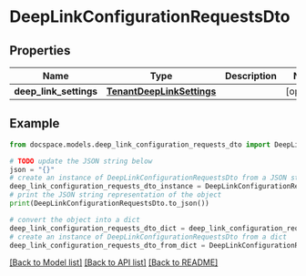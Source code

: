 # DeepLinkConfigurationRequestsDto


## Properties

Name | Type | Description | Notes
------------ | ------------- | ------------- | -------------
**deep_link_settings** | [**TenantDeepLinkSettings**](TenantDeepLinkSettings.md) |  | [optional] 

## Example

```python
from docspace.models.deep_link_configuration_requests_dto import DeepLinkConfigurationRequestsDto

# TODO update the JSON string below
json = "{}"
# create an instance of DeepLinkConfigurationRequestsDto from a JSON string
deep_link_configuration_requests_dto_instance = DeepLinkConfigurationRequestsDto.from_json(json)
# print the JSON string representation of the object
print(DeepLinkConfigurationRequestsDto.to_json())

# convert the object into a dict
deep_link_configuration_requests_dto_dict = deep_link_configuration_requests_dto_instance.to_dict()
# create an instance of DeepLinkConfigurationRequestsDto from a dict
deep_link_configuration_requests_dto_from_dict = DeepLinkConfigurationRequestsDto.from_dict(deep_link_configuration_requests_dto_dict)
```
[[Back to Model list]](../README.md#documentation-for-models) [[Back to API list]](../README.md#documentation-for-api-endpoints) [[Back to README]](../README.md)


